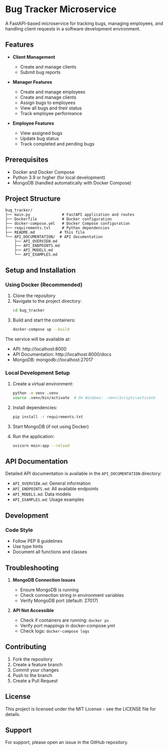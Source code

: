 # Bug Tracker Microservice

A FastAPI-based microservice for tracking bugs, managing employees, and handling client requests in a software development environment.

## Features

- **Client Management**
  - Create and manage clients
  - Submit bug reports

- **Manager Features**
  - Create and manage employees
  - Create and manage clients
  - Assign bugs to employees
  - View all bugs and their status
  - Track employee performance

- **Employee Features**
  - View assigned bugs
  - Update bug status
  - Track completed and pending bugs

## Prerequisites

- Docker and Docker Compose
- Python 3.9 or higher (for local development)
- MongoDB (handled automatically with Docker Compose)

## Project Structure

```
bug_tracker/
├── main.py              # FastAPI application and routes
├── Dockerfile           # Docker configuration
├── docker-compose.yml   # Docker Compose configuration
├── requirements.txt     # Python dependencies
├── README.md           # This file
└── API_DOCUMENTATION/  # API documentation
    ├── API_OVERVIEW.md
    ├── API_ENDPOINTS.md
    ├── API_MODELS.md
    └── API_EXAMPLES.md
```

## Setup and Installation

### Using Docker (Recommended)

1. Clone the repository
2. Navigate to the project directory:
   ```bash
   cd bug_tracker
   ```
3. Build and start the containers:
   ```bash
   docker-compose up --build
   ```

The service will be available at:
- API: http://localhost:8000
- API Documentation: http://localhost:8000/docs
- MongoDB: mongodb://localhost:27017

### Local Development Setup

1. Create a virtual environment:
   ```bash
   python -m venv .venv
   source .venv/bin/activate  # On Windows: .venv\Scripts\activate
   ```

2. Install dependencies:
   ```bash
   pip install -r requirements.txt
   ```

3. Start MongoDB (if not using Docker)

4. Run the application:
   ```bash
   uvicorn main:app --reload
   ```

## API Documentation

Detailed API documentation is available in the `API_DOCUMENTATION` directory:
- `API_OVERVIEW.md`: General information
- `API_ENDPOINTS.md`: All available endpoints
- `API_MODELS.md`: Data models
- `API_EXAMPLES.md`: Usage examples

## Development

### Code Style
- Follow PEP 8 guidelines
- Use type hints
- Document all functions and classes

## Troubleshooting

1. **MongoDB Connection Issues**
   - Ensure MongoDB is running
   - Check connection string in environment variables
   - Verify MongoDB port (default: 27017)

2. **API Not Accessible**
   - Check if containers are running: `docker ps`
   - Verify port mappings in docker-compose.yml
   - Check logs: `docker-compose logs`

## Contributing

1. Fork the repository
2. Create a feature branch
3. Commit your changes
4. Push to the branch
5. Create a Pull Request

## License

This project is licensed under the MIT License - see the LICENSE file for details.

## Support

For support, please open an issue in the GitHub repository. 